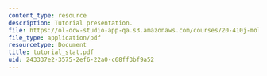 ```yaml
---
content_type: resource
description: Tutorial presentation.
file: https://ol-ocw-studio-app-qa.s3.amazonaws.com/courses/20-410j-molecular-cellular-and-tissue-biomechanics-be-410j-spring-2003/243337e235752ef622a0c68ff3bf9a52_tutorial_stat.pdf
file_type: application/pdf
resourcetype: Document
title: tutorial_stat.pdf
uid: 243337e2-3575-2ef6-22a0-c68ff3bf9a52
---
```

